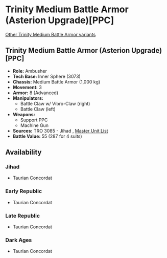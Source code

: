 # Trinity Medium Battle Armor (Asterion Upgrade)[PPC] 

[Other Trinity Medium Battle Armor variants](../trinity_medium_battle_armor.md) 

## Trinity Medium Battle Armor (Asterion Upgrade)[PPC] 

- **Role:** Ambusher 
- **Tech Base:** Inner Sphere (3073) 
- **Chassis:** Medium Battle Armor (1,000 kg) 
- **Movement:** 3 
- **Armor:** 8 (Advanced) 
- **Manipulators:** 
  - Battle Claw w/ Vibro-Claw (right) 
  - Battle Claw (left) 
- **Weapons:** 
  - Support PPC 
  - Machine Gun 
- **Sources:** TRO 3085 - Jihad , [Master Unit List](http://masterunitlist.info/Unit/Details/3305/trinity-medium-battle-armor-asterion-upgrade-ppc) 
- **Battle Value:** 55 (287 for 4 suits) 

## Availability 

### Jihad 

- Taurian Concordat 

### Early Republic 

- Taurian Concordat 

### Late Republic 

- Taurian Concordat 

### Dark Ages 

- Taurian Concordat 

